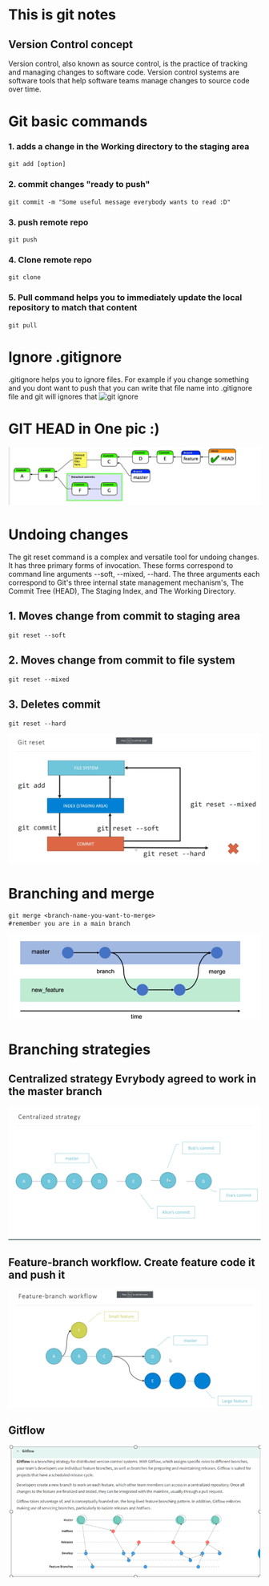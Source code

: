 # This is git notes

## Version Control concept
Version control, also known as source control, is the practice of tracking and managing changes to software code. Version control systems are software tools that help software teams manage changes to source code over time.

# Git basic commands

### 1. adds a change in the Working directory to the staging area 
~~~
git add [option]
~~~

### 2. commit changes "ready to push"
~~~
git commit -m "Some useful message everybody wants to read :D"
~~~

### 3. push remote repo
~~~
git push 
~~~

### 4. Clone remote repo
~~~
git clone
~~~

### 5. Pull command helps you to  immediately update the local repository to match that content
~~~
git pull
~~~

# Ignore .gitignore
.gitignore helps you to ignore files.
For example if you change something and you dont want to push that you can write that file name into .gitignore file and git will ignores that 
![git ignore](https://miro.medium.com/max/1400/0*_57h7uFraRy5KF9h.png)

# GIT HEAD  in One pic :)
![head](Screenshot_1.png)

# Undoing changes

The git reset command is a complex and versatile tool for undoing changes. It has three primary forms of invocation. These forms correspond to command line arguments --soft, --mixed, --hard. The three arguments each correspond to Git's three internal state management mechanism's, The Commit Tree (HEAD), The Staging Index, and The Working Directory.

## 1. Moves change from commit to staging area
~~~
git reset --soft
~~~
## 2. Moves change from commit to file system
~~~
git reset --mixed
~~~
## 3. Deletes commit
~~~
git reset --hard
~~~
![image](index.png)

# Branching and merge 
~~~
git merge <branch-name-you-want-to-merge>
#remember you are in a main branch
~~~
![merge](merge.png)


# Branching strategies
## Centralized strategy Evrybody agreed to work in the master branch
![](center_strategy.png)

## Feature-branch workflow. Create feature code it and push it 
![feature](feature.png)

## Gitflow
![gitflow](gitflow.png)